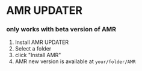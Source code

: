 # AMR UPDATER
### only works with beta version of AMR
1. Install AMR UPDATER
2. Select a folder
3. click "Install AMR"
4. AMR new version is available at `your/folder/AMR`
